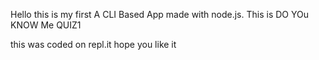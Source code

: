 Hello this is my first A CLI Based App made with node.js. This is DO YOu KNOW Me QUIZ1 

this was coded on repl.it 
hope you like it 